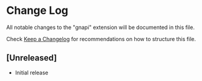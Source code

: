 # Change Log

All notable changes to the "gnapi" extension will be documented in this file.

Check [Keep a Changelog](http://keepachangelog.com/) for recommendations on how to structure this file.

## [Unreleased]

- Initial release